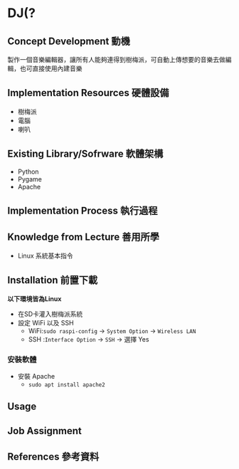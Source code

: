 # DJ(?
## Concept Development 動機
製作一個音樂編輯器，讓所有人能夠連得到樹梅派，可自動上傳想要的音樂去做編輯，也可直接使用內建音樂

## Implementation Resources 硬體設備
- 樹梅派
- 電腦
- 喇叭

## Existing Library/Sofrware 軟體架構
- Python
- Pygame
- Apache

## Implementation Process 執行過程

## Knowledge from Lecture 善用所學
- Linux 系統基本指令

## Installation 前置下載
**以下環境皆為Linux**
- 在SD卡灌入樹梅派系統
- 設定 WiFi 以及 SSH
  - WiFi:`sudo raspi-config` -> `System Option` -> `Wireless LAN`
  - SSH :`Interface Option` -> `SSH` -> 選擇 Yes

 ### 安裝軟體
- 安裝 Apache
  - `sudo apt install apache2`

## Usage

## Job Assignment

## References 參考資料

